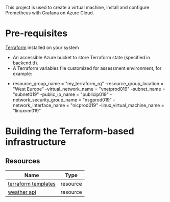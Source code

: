 This project is used to create a virtual machine, install and configure Prometheus with Grafana on Azure Cloud.

# Pre-requisites
[Terraform](https://www.terraform.io/) installed on your system 


* An accessible Azure bucket to store Terraform state (specified in backend.tf).
* A Terraform variables file customized for  assessment environment, for example:

- resource_group_name         = "my_terraform_rg"
-resource_group_location     = "West Europe"
-virtual_network_name        = "vnetprod019"
-subnet_name                 = "subnet019"
-public_ip_name              = "publicip019"
-network_security_group_name = "nsgprod019"
-network_interface_name      = "nicprod019"
-linux_virtual_machine_name  = "linuxvm019"

# Building the Terraform-based infrastructure


## Resources ##

| Name | Type |
|------|------|
| [terraform templates](https://github.com/HoussemDellai/terraform-course) | resource |
| [weather api](https://openweathermap.org/api/one-call-api) | resource |
